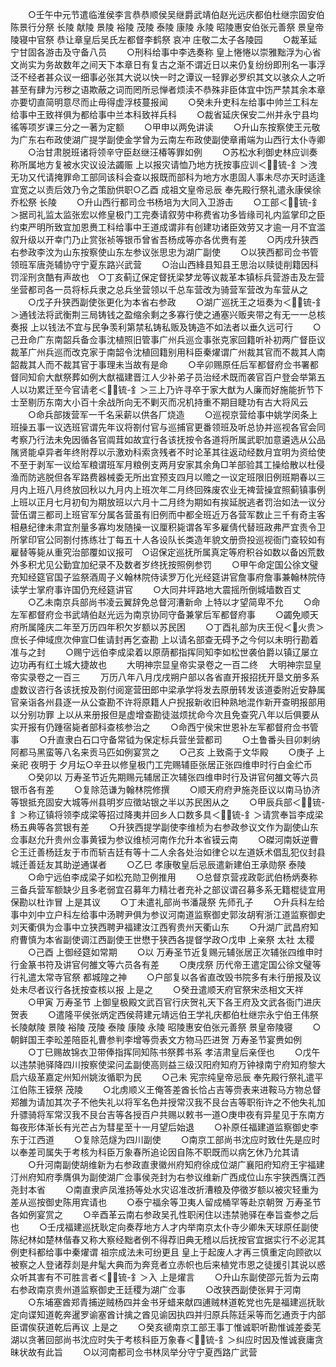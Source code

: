 <!-- { "loadSidebar": true } -->
　　○壬午中元节遣临淮侯李言恭恭顺侯吴继爵武靖伯赵光远庆都伯杜继宗固安伯陈景行分祭  长陵  献陵  景陵  裕陵  茂陵  泰陵  康陵  永陵  昭陵惠安伯张元善祭  景皇帝陵寝中官祭  恭让章皇后吴氏左都督李鹤祭  哀冲  庄敬二太子各陵园
　　○裁革延宁甘固各游击及守备八员
　　○刑科给事中李选奏称  皇上惓惓以崇雅黜浮为心省文尚实为务故数年之间天下本章日有复古之渐不谓近日以来仍复纷纷即刑名一事浮泛不经者甚众议一细事必张其大说以快一时之谭议一轻罪必罗织其文以骇众人之听甚至有肆为污秽之语欺蔽之词而罔所忌惮者烦渎不恭殊非臣体宜中饬严禁其余本章亦要切直简明意尽而止毋得虚浮枝蔓报闻
　　○癸未升吏科左给事中帅兰工科左给事中王致祥俱为都给事中兰本科致祥兵科
　　○裁省延庆保安二州并永宁县均徭等项岁课三分之一著为定额
　　○甲申以两免讲读
　　○升山东按察使王元敬为广东右布政使湖广提学副使金学曾为云南左布政使副使章甫端为山西行太仆寺卿
　　○治甘肃脱班诸将领辛守臣赵继汪椿等罪如例
　　○苏松水利御史林应训奏称所属地方复被水灾议设法蠲赈  上以报灾请恤乃地方抚按事应训＜锍-釒＞洩无功又代请掩罪命工部同该科会查以报既而部科为地方水患固人事未尽亦天时适逢宜宽之以责后效乃令之策励供职○乙酉  成祖文皇帝忌辰  奉先殿行祭礼遣永康侯徐乔松祭  长陵
　　○升山西行都司佥书杨培为大同入卫游击
　　○工部＜锍-釒＞据司礼监太监张宏以修皇极门工完奏请叙劳中称费省功多皆缘司礼内监掌印之臣约束严明所致宜加恩赉工科给事中王道成谓非有创建功诸臣效劳又才逾一月不宜滥叙升级以开幸门乃止赏张祯等银币曾省吾杨成等亦各优赉有差
　　○丙戌升狭西右参政李汶为山东按察使山东左参议张思忠为湖广副使
　　○以狭西都司佥书管领班军唐尧辅协守宁夏东路兴武营
　　○治山西綘县知县王思治以赎徒削籍因科罚淫刑贪酷有声故也　○丁亥蓟辽保定督抚梁梦龙等议裁革本镇标兵营游击及左营坐营都司各一员将标兵隶之总兵坐营领以千总车营改为骑营军营改为车营从之
　　○戊子升狭西副使张更化为本省右参政
　　○湖广巡抚王之垣奏为＜锍-釒＞通钱法将武衡荆三局铸钱之盈缩余剩之多寡行使之通塞兴贩夹带之有无一一总核奏报  上以钱法不宜与民争羡利第禁私铸私贩及铸造不如法者以垂久远可行
　　○己丑命广东南韶兵备佥事沈植照旧管事广州兵巡佥事张克家回籍听补初两广督臣议裁革广州兵巡而改克家于南韶令沈植回籍别用科臣秦燿谓广州裁其官而不裁其人南韶裁其人而不裁其官于事理未当故有是命
　　○辛卯赐原任后军都督府佥书署都督同知俞大猷祭葬如例大猷福建晋江人少补弟子员治经术既而袭官百户登会举第五人以功累迁至今官请老＜锍-釒＞三上乃许寻卒于家大猷为人廉而好施能折节下士至剔历东南大小百十余战所向无不剿灭而况机持重不期目睫功有古大将风云
　　○命兵部拨营军一千名采薪以供各厂烧造
　　○巡视京营给事中姚学闵条上班操五事一议选班官谓先年议将劄付官与巡捕官更番领班及听总协并巡视各官会同考察乃行法未免因循各官阘茸如故宜行各该抚按令各道将所属武职加意遴选从公品隲贤能卓异者年终附荐以示激劝科索贪残者不时论革其往返动经数月宜明为资给使不至于剥军一议给军粮谓班军月粮例支两月安家其余角□羊部验其工操给散以杜侵渔而防逃脱但各军路费器械委无所出宜预支四月以赡之一议定班限旧例班期春以三月内上班八月终放回秋以九月内上班次年二月终回殊废农业无禆营操宜照蓟镇事例上班以正月七月初旬为期放班以六月十二月终为期如有挨延脱逃者罚治如法一议分营伍谓三都司上班官军分属各营虽有旧例而中都全班近万各营军数止三千有奇主客相悬纪律未肃宜剂量多寡均发随操一议厘积毙谓各军多雇倩代替班政弗严宜责令卫所掌印官公同劄付拣练壮丁每五十人各设队长类造年貌文册赍投巡视衙门查较如有雇替等毙从重究治部覆如议报可　○诏保定巡抚所属真定等府积谷如数以备凶荒数外多积尤见公勤宜加纪录不及数者岁终抚按照例参罚
　　○甲午命定国公徐文璧充知经筵官国子监祭酒周子义翰林院侍读罗万化光经筵讲官詹事府詹事兼翰林院侍读学士掌府事许国仍充经筵讲官
　　○大同井坪路地大震摇所倒城墙数百丈
　　○乙未南京兵部尚书凌云翼辞免总督河漕新命  上特以才望简卑不允
　　○命左军都督府佥书武靖伯赵光远为南京协同守备兼掌后军都督府事
　　○蠲免顺天府所属隆庆二年至万历四年积欠岁额以苏民困
　　○丁酉礼部为庆王倪＜火贵＞庶长子伸域庶次伸宣□隹请封再乞查勘  上以请名部查无碍予之今何以未明行勘着准与之封
　　○赐宁远伯李成梁着以原荫都指挥同知李如松世袭伯爵以镇辽屡立边功再有红土城大捷故也
　　大明神宗显皇帝实录卷之一百二终
　大明神宗显皇帝实录卷之一百三
　　万历八年八月戊戌朔户部以各省直开报招抚开垦文册多系虚数议咨行各该抚按及劄付阅寔营田郎中梁承学将发去原册转发该道委附近安静属官亲诣各州县逐一从公查勘不许将原籍人户掜报新收旧种熟地混作新开查明报部用以分别功罪  上以从来册报但是虚增查勘徒滋烦扰命今次且免查究八年以后俱要从实开报有仍踵宿毙者部科查核参治之
　　○命西宁侯宋世恩补左军都督府佥书管事
　　○升直隶白石口守备常钺为保定标兵营坐营都司
　　○土鲁番头目卯剌纳阿都马黑蛮等八名来贡马匹如例宴赏之
　　○己亥  上致斋于文华殿
　　○庚子  上亲祀  夜明于  夕月坛○辛丑以修皇极门工完赐辅臣张居正张四维申时行白金纻币
　　○癸卯以  万寿圣节近先期赐元辅居正次辅张四维申时行及讲官何雒文等六员银币各有差
　　○复除范谦为翰林院修撰
　　○顺天府府尹施尧臣议以南马协济等银抵充固安大城等州县明岁应徵站银之半以苏民困从之
　　○甲辰兵部＜锍-釒＞称辽镇将领李成梁等招过降夷并回乡人口数多具＜锍-釒＞请赏奉旨李成梁杨五典等各赏银有差
　　○升狭西提学副使李维桢为右参政参议文作为副使山东佥事赵允升贵州佥事黄镆为参议维桢河南作允升本省镆云南
　　○磔河南妖逆曹仑王迁善杨廷友于市而斩吉廷有等十二人余各处治如律仑以左道妖术倡乱犯仪封县城迁善廷友其助逆通谋者
　　○乙巳  孝康敬皇后忌辰遣新建伯王承勋祭  泰陵
　　○命宁远伯李成梁子如松充勋卫例推用
　　○总督京营戎政彰武伯杨炳奏称三备兵营军额缺少且多老弱宜召募年力精壮者充补之部议谓召募多系无籍棍徒宜用保勘以杜诈冒  上是其议
　　○丁未遣礼部尚书潘晟祭  先师孔子
　　○升兵科左给事中刘中立户科左给事中汤聘尹俱为参议河南道监察御史郭汝胡宥浙江道监察御史刘天衢俱为佥事中立狭西聘尹福建汝江西宥贵州天衢山东
　　○升湖广武昌府知府曹慎为本省副使调江西副使王世懋于狭西各提督学政○戊申  上亲祭  太社  太稷
　　○己酉  上御经筵如常期
　　○以  万寿圣节近复赐元辅张居正次辅张四维申时行金篆书符及讲官何雒文等六员各有差
　　○庚戌祭  历代帝王遣定国公徐文璧等行礼遣太常寺官祭  都城隍之神
　　○户部复以各省直改毁书院多有未行册报及议处未尽者议行各抚按查核以报  上是之
　　○癸丑遣顺天府官祭宋丞相文天祥
　　○甲寅  万寿圣节  上御皇极殿文武百官行庆贺礼天下各王府及文武各衙门进庆贺表
　　○遣隆平侯张炳定西侯蒋建元靖远伯王学礼庆都伯杜继宗永宁伯王伟祭  长陵献陵  景陵  裕陵  茂陵  泰陵  康陵  永陵  昭陵惠安伯张元善祭  景皇帝陵寝
　　○朝鲜国王李昖差陪臣礼曹参判李增等赍表文方物马匹进贺  万寿圣节宴赉如例
　　○丁巳赐故锦衣卫带俸指挥同知陈书祭葬书系  孝洁肃皇后亲侄也
　　○戊午以违禁驰驿降四川按察使梁问孟副使高则益三级汉阳府知府万钟禄南宁府知府黎大启六级革嘉定州知州姚汝循职为民
　　○己未  宪宗纯皇帝忌辰  奉先殿行祭礼遣平江伯陈王镆祭  茂陵
　　○北虏顺义王俺答差酋长恰占吉等赍表来进鞍马方物总督郑雒为请加其次子不他失礼以将军名色并授常汉我不艮台吉等职衔许之不他失礼加升骠骑将军常汉我不艮台吉等各授百户共赐以敕书一道○庚申夜有异星见于东南方每夜形体渐长有光芒占为彗星至十一月望后始退
　　○补原任福建道监察御史李东于江西道
　　○复除范燧为四川副使
　　○南京工部尚书沈应时致仕先是应时以奉差司属失于考核为科臣万象春所追论因自陈不职既而以病乞休乃允其请
　　○升河南副使胡维新为右参政直隶徽州府知府徐成位湖广襄阳府知府王宇福建汀州府知府季膺俱为副使湖广佥事侯尧封为右参议维新广西成位山东宇狭西膺江西尧封本省
　　○南直隶庐凤淮扬等处水灾诏准改折漕粮及停徵岁额以被灾轻重为差从巡按御史陈用宾请也
　　○泰宁福余等卫夷人留成桶罕等赴京朝贺  万寿圣节各如例宴赏之
　　○辛酉革云南右参政吴孔性职闲住以违禁驰驿在奉旨查参之后也
　　○壬戌福建巡抚耿定向奏荐地方人才内举南京太仆寺少卿朱天球原任副使陈纪林如楚林偕春又称大察经黜者例不得荐旧典无稽以后抚按官宜据实行不必泥其例吏科都给事中秦燿谓  祖宗成法未可纷更且  皇上于起废人才再三慎重定向顾欲以被察之人登诸荐剡是弁髦大典而为奔竞者立赤帜也后来植党市恩之徒援引其说以惑众听其害有不可胜言者＜锍-釒＞入  上是燿言
　　○升山东副使邵元哲为云南右参政南京贵州道监察御史王廷稷为湖广佥事
　　○改狭西副使张昇于河南
　　○东埔塞酋郑青捕逆贼杨四并金书牙蜡来献四逋贼林道乾党也先是福建巡抚耿定向谍知道乾奔暹罗谕塞酋计擒之酋见谕因执四并归原兵陈廷采等而乞通贡于内部臣谓俟获道乾后再议  上是之
　　○癸亥禠南京工部王事丁惟诚职听勘惟诚差委芜湖以贪著回部尚书沈应时失于考核科臣万象春＜锍-釒＞纠应时因及惟诚衰庸贪昧状故有此旨
　　○以河南都司佥书林凤举分守宁夏西路广武营
